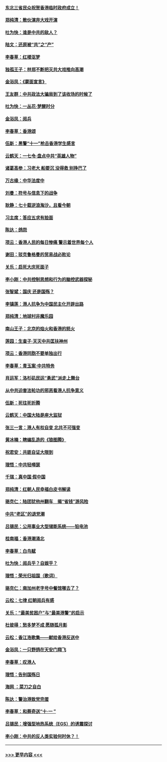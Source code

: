 #### [东北三省民众祝贺香港临时政府成立！](../pages/nsc993/n11571215.md?t=10061322) 
#### [郑纯清：散伙演弃大戏开演](../pages/nsc993/n11570826.md?t=10061322) 
#### [吐为快：谁是中共的敌人？](../pages/nsc993/n11570817.md?t=10061322) 
#### [陆文：还原被“共”之“产”](../pages/nsc993/n11570798.md?t=10061322) 
#### [李春草：红楼沤梦](../pages/nsc993/n11569673.md?t=10061322) 
#### [独孤王子：林郑不断把灭共大戏推向高潮](../pages/nsc993/n11569381.md?t=10061322) 
#### [金浴凤：《蒙面宣言》](../pages/nsc993/n11569368.md?t=10061322) 
#### [王友群：中共政法大骗局到了该收场的时候了](../pages/nsc993/n11568940.md?t=10061322) 
#### [吐为快：一丛花‧梦醒时分](../pages/nsc993/n11567491.md?t=10061322) 
#### [金浴凤：阅兵](../pages/nsc993/n11567454.md?t=10061322) 
#### [李春草：香港颂](../pages/nsc993/n11567444.md?t=10061322) 
#### [伍新：黑警“十一”枪击香港学生感言](../pages/nsc993/n11567426.md?t=10061322) 
#### [云鹤天：一七令‧盘点中共“英雄人物”](../pages/nsc993/n11567091.md?t=10061322) 
#### [诸葛高参：习老大 船要沉 没得救 别挣巴了](../pages/nsc993/n11566976.md?t=10061322) 
#### [万古缘：中华法度中](../pages/nsc993/n11566726.md?t=10061322) 
#### [刘曼：符号与信息下的战争](../pages/nsc993/n11564655.md?t=10061322) 
#### [耿静：七十载逆浪淘沙，且看今朝](../pages/nsc993/n11564520.md?t=10061322) 
#### [习主席：答应五求有脸面](../pages/nsc993/n11563953.md?t=10061322) 
#### [陈达：鸽怨](../pages/nsc993/n11561879.md?t=10061322) 
#### [项云：香港人民的每日惨痛  警示着世界每个人](../pages/nsc993/n11559273.md?t=10061322) 
#### [谢田：驳克鲁格曼的贸易战必败论](../pages/nsc993/n11555840.md?t=10061322) 
#### [关乐：启死大庆死面子](../pages/nsc993/n11556823.md?t=10061322) 
#### [李小刚：中共控制思想和行为的脑控武器探秘](../pages/nsc993/n11556776.md?t=10061322) 
#### [张智斌：国庆  还是国殇？](../pages/nsc993/n11556617.md?t=10061322) 
#### [李镇莲：港人抗争为中国民主化开辟出路](../pages/nsc993/n11556570.md?t=10061322) 
#### [郑纯清：地球村非魔乐园](../pages/nsc993/n11555415.md?t=10061322) 
#### [南山王子：北京的焰火和香港的怒火](../pages/nsc993/n11555318.md?t=10061322) 
#### [莲园：生查子·天灭中共匡扶神州](../pages/nsc993/n11555302.md?t=10061322) 
#### [项云：香港同胞不要单独出行](../pages/nsc993/n11555276.md?t=10061322) 
#### [李春草：青玉案‧中共特务](../pages/nsc993/n11552356.md?t=10061322) 
#### [肖运军：洛杉矶民运“勇武”派走上舞台](../pages/nsc993/n11551595.md?t=10061322) 
#### [从中共迫害法轮功的邪恶看港人抗争意义](../pages/nsc993/n11540858.md?t=10061322) 
#### [伍新：死往死折腾](../pages/nsc993/n11550174.md?t=10061322) 
#### [云鹤天：中国大陆是座大监狱](../pages/nsc993/n11550155.md?t=10061322) 
#### [张三一言：港人有权自变 北共不可强变](../pages/nsc993/n11550132.md?t=10061322) 
#### [黄冰楠：瞎编乱造的《狼图腾》](../pages/nsc993/n11550082.md?t=10061322) 
#### [祝君安：共匪自证大限到](../pages/nsc993/n11550041.md?t=10061322) 
#### [理悟：中共轻嘚瑟](../pages/nsc993/n11547978.md?t=10061322) 
#### [千瑞：真中国 假中国](../pages/nsc993/n11547865.md?t=10061322) 
#### [郑纯清：红朝人民幸福白皮书解读](../pages/nsc993/n11547499.md?t=10061322) 
#### [骆克仁：陆团犹他州翻车　揭“省钱”游风险](../pages/nsc993/n11546977.md?t=10061322) 
#### [中共“老区”的退党潮](../pages/nsc993/n11545995.md?t=10061322) 
#### [吕锡民：公用事业大型储能系统——铅电池](../pages/nsc993/n11545701.md?t=10061322) 
#### [桂南福：香港潮涌北](../pages/nsc993/n11545682.md?t=10061322) 
#### [李春草：白鸟赋](../pages/nsc993/n11545663.md?t=10061322) 
#### [吐为快：阅兵乎？自娱乎？](../pages/nsc993/n11545625.md?t=10061322) 
#### [理悟：荣光归祖国（歌词）](../pages/nsc993/n11545616.md?t=10061322) 
#### [骆克仁：南加州老字号中餐馆哪去了？](../pages/nsc993/n11545120.md?t=10061322) 
#### [云松：七律 红朝阅兵有感](../pages/nsc993/n11542394.md?t=10061322) 
#### [关乐：“最美贫困户”与“最美港警”的启示](../pages/nsc993/n11542252.md?t=10061322) 
#### [杜彼得：愁多梦不成 愿随孤月影](../pages/nsc993/n11540296.md?t=10061322) 
#### [云松：香江浩歌集——献给香港反送中](../pages/nsc993/n11540149.md?t=10061322) 
#### [金浴凤：一只野鸽在天安门翔飞](../pages/nsc993/n11540280.md?t=10061322) 
#### [李春草：叹港人](../pages/nsc993/n11540119.md?t=10061322) 
#### [理悟：告别国殇日](../pages/nsc993/n11539610.md?t=10061322) 
#### [海网 ：菜刀之自白](../pages/nsc993/n11539597.md?t=10061322) 
#### [陈达：警治港致党完蛋](../pages/nsc993/n11538127.md?t=10061322) 
#### [李春草：和蔡奇送“十·一 ”](../pages/nsc993/n11537810.md?t=10061322) 
#### [吕锡民：增强型地热系统（EGS）的诱震探讨](../pages/nsc993/n11537765.md?t=10061322) 
#### [李小刚：中共的反人类实验何时休？！](../pages/nsc993/n11537669.md?t=10061322) 

----
#### [ >>> 更早内容 <<< ](../indexes/nsc993-earlier.md)
